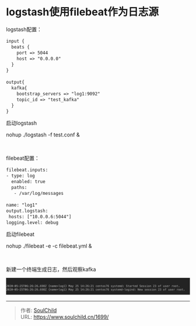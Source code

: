 # logstash使用filebeat作为日志源

<!--more-->
logstash配置：
<pre class="pure-highlightjs"><code class="null">input {
  beats {
    port =&gt; 5044
    host =&gt; "0.0.0.0"
  }
}

output{
  kafka{
    bootstrap_servers =&gt; "log1:9092"
    topic_id =&gt; "test_kafka"
  }
}</code></pre>
启动logstash

nohup ./logstash -f test.conf &amp;

&nbsp;

filebeat配置：
<pre class="pure-highlightjs"><code class="null">filebeat.inputs:
- type: log
  enabled: true
  paths:
   - /var/log/messages

name: "log1"
output.logstash:
 hosts: ["10.0.0.6:5044"]
logging.level: debug
</code></pre>
启动filebeat

nohup ./filebeat -e -c filebeat.yml &amp;

&nbsp;

新建一个终端生成日志，然后观察kafka

<img src="images/b7809c14a34cf387c608af4c32e27ebb.png" />


---

> 作者: [SoulChild](https://www.soulchild.cn)  
> URL: https://www.soulchild.cn/1699/  

